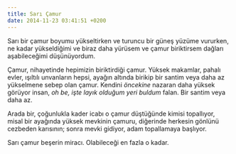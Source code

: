 ```yaml
---
title: Sarı Çamur
date: 2014-11-23 03:41:51 +0200
---
```


Sarı bir çamur boyumu yükseltirken ve turuncu bir güneş yüzüme vururken,
ne kadar yükseldiğimi ve biraz daha yürüsem ve çamur biriktirsem dağları
aşabileceğimi düşünüyordum.

Çamur, nihayetinde hepimizin biriktirdiği çamur. Yüksek makamlar, pahalı
evler, ışıltılı unvanların hepsi, ayağın altında birikip bir santim veya
daha az yükselmene sebep olan çamur. Kendini *öncekine* nazaran daha
yüksek görüyor insan, *oh be, işte layık olduğum yeri buldum* falan. Bir
santim veya daha az.

Arada bir, çoğunlukla kader icabı o çamur düştüğünde kimisi topallıyor,
misal bir ayağında yüksek mevkinin çamuru, diğerinde herkesin gönlünü
cezbeden karısının; sonra mevki gidiyor, adam topallamaya başlıyor.

Sarı çamur beşerin miracı. Olabileceği en fazla o kadar.
